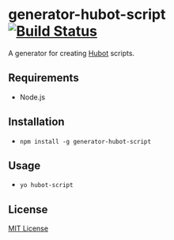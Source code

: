# generator-hubot-script [![Build Status](https://secure.travis-ci.org/desmondmorris/generator-hubot-script.png?branch=master)](https://travis-ci.org/desmondmorris/generator-hubot-script)

A generator for creating [Hubot](http://hubot.github.com) scripts.

## Requirements
- Node.js

## Installation
- `npm install -g generator-hubot-script`

## Usage
- `yo hubot-script`

## License

[MIT License](http://en.wikipedia.org/wiki/MIT_License)
